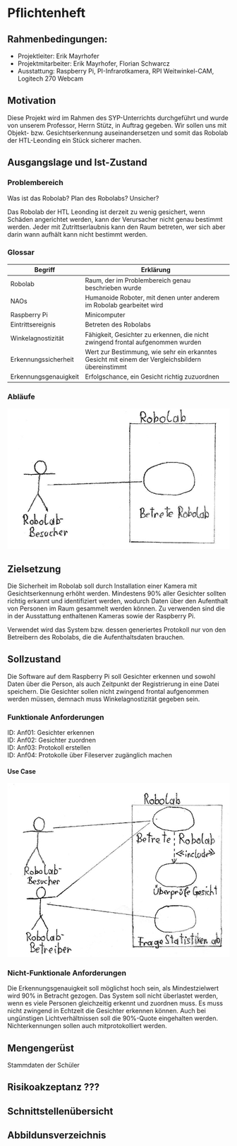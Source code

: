 # Pflichtenheft

## Rahmenbedingungen:
* Projektleiter: Erik Mayrhofer
* Projektmitarbeiter: Erik Mayrhofer, Florian Schwarcz
* Ausstattung: Raspberry Pi, PI-Infrarotkamera, RPI Weitwinkel-CAM, Logitech 270 Webcam

## Motivation

Diese Projekt wird im Rahmen des SYP-Unterrichts durchgeführt und wurde von unserem Professor, Herrn Stütz, in Auftrag gegeben. Wir sollen uns mit Objekt- bzw. Gesichtserkennung auseinandersetzen und somit das Robolab der HTL-Leonding ein Stück sicherer machen.

## Ausgangslage und Ist-Zustand

### Problembereich

Was ist das Robolab?
Plan des Robolabs?
Unsicher?

Das Robolab der HTL Leonding ist derzeit zu wenig gesichert, wenn Schäden angerichtet werden, kann der Verursacher nicht genau bestimmt werden. Jeder mit Zutrittserlaubnis kann den Raum betreten, wer sich aber darin wann aufhält kann nicht bestimmt werden.

### Glossar

| Begriff | Erklärung
| - | -
| Robolab | Raum, der im Problembereich genau beschrieben wurde
| NAOs | Humanoide Roboter, mit denen unter anderem im Robolab gearbeitet wird
| Raspberry Pi | Minicomputer
| Eintrittsereignis | Betreten des Robolabs
| Winkelagnostizität | Fähigkeit, Gesichter zu erkennen, die nicht zwingend frontal aufgenommen wurden
| Erkennungssicherheit | Wert zur Bestimmung, wie sehr ein erkanntes Gesicht mit einem der Vergleichsbildern übereinstimmt
| Erkennungsgenauigkeit | Erfolgschance, ein Gesicht richtig zuzuordnen

### Abläufe

![Use-Case-Diagramm des Robolabs](./images/Use-Case-Diagram-Before.jpg "Use-Case-Diagramm des Robolabs ohne Sicherheitssystem")

## Zielsetzung

Die Sicherheit im Robolab soll durch Installation einer Kamera mit Gesichtserkennung erhöht werden. Mindestens 90% aller Gesichter sollten richtig erkannt und identifiziert werden, wodurch Daten über den Aufenthalt von Personen im Raum gesammelt werden können. Zu verwenden sind die in der Ausstattung enthaltenen Kameras sowie der Raspberry Pi.

Verwendet wird das System bzw. dessen generiertes Protokoll nur von den Betreibern des Robolabs, die die Aufenthaltsdaten brauchen.

## Sollzustand

Die Software auf dem Raspberry Pi soll Gesichter erkennen und sowohl Daten über die Person, als auch Zeitpunkt der Registrierung in eine Datei speichern. Die Gesichter sollen nicht zwingend frontal aufgenommen werden müssen, demnach muss Winkelagnostizität gegeben sein.

### Funktionale Anforderungen

ID: Anf01: Gesichter erkennen\
ID: Anf02: Gesichter zuordnen\
ID: Anf03: Protokoll erstellen\
ID: Anf04: Protokolle über Fileserver zugänglich machen

#### Use Case

![Use-Case-Diagramm des Robolabs](./images/Use-Case-Diagram-After.jpg "Use-Case-Diagramm des Robolabs mit Sicherheitssystem")

### Nicht-Funktionale Anforderungen
Die Erkennungsgenauigkeit soll möglichst hoch sein, als Mindestzielwert wird 90% in Betracht gezogen.
Das System soll nicht überlastet werden, wenn es viele Personen gleichzeitig erkennt und zuordnen muss. Es muss nicht zwingend in Echtzeit die Gesichter erkennen können.
Auch bei ungünstigen Lichtverhältnissen soll die 90%-Quote eingehalten werden.
Nichterkennungen sollen auch mitprotokolliert werden.

## Mengengerüst
Stammdaten der Schüler

## Risikoakzeptanz ???

## Schnittstellenübersicht

## Abbildunsverzeichnis
